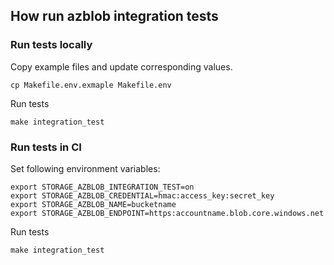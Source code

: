 ## How run azblob integration tests

### Run tests locally

Copy example files and update corresponding values.

```shell
cp Makefile.env.exmaple Makefile.env
```

Run tests

```shell
make integration_test
```

### Run tests in CI

Set following environment variables:

```shell
export STORAGE_AZBLOB_INTEGRATION_TEST=on
export STORAGE_AZBLOB_CREDENTIAL=hmac:access_key:secret_key
export STORAGE_AZBLOB_NAME=bucketname
export STORAGE_AZBLOB_ENDPOINT=https:accountname.blob.core.windows.net
```

Run tests

```shell
make integration_test
```
